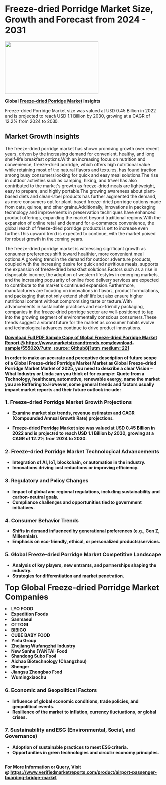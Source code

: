 <H1>Freeze-dried Porridge Market Size, Growth and Forecast from 2024 - 2031</H1><img class="aligncenter size-medium wp-image-584254" src="https://thirdeyenews.in/wp-content/uploads/2024/09/Global-Market-Research-300x168.jpeg" alt="" width="300" height="168" /><p><strong>Global&nbsp;<a href="https://www.marketsizeandtrends.com/download-sample/555020/?utm_source=Github8j?utm_medium=221">Freeze-dried Porridge Market</a> Insights</strong></p><p>Freeze-dried Porridge Market size was valued at USD 0.45 Billion in 2022 and is projected to reach USD 1.1 Billion by 2030, growing at a CAGR of 12.2% from 2024 to 2030.</p><p><h2>Market Growth Insights</h2> <p>The freeze-dried porridge market has shown promising growth over recent years, driven by the increasing demand for convenient, healthy, and long shelf-life breakfast options.With an increasing focus on nutrition and convenience, freeze-dried porridge, which offers high nutritional value while retaining most of the natural flavors and textures, has found traction among busy consumers looking for quick and easy meal solutions.The rise in outdoor activities such as camping, hiking, and travel has also contributed to the market's growth as freeze-dried meals are lightweight, easy to prepare, and highly portable.The growing awareness about plant-based diets and clean-label products has further augmented the demand, as more consumers opt for plant-based freeze-dried porridge options made from oats, quinoa, and other grains.Additionally, innovations in packaging technology and improvements in preservation techniques have enhanced product offerings, expanding the market beyond traditional regions.With the expansion of online retail and demand for e-commerce convenience, the global reach of freeze-dried porridge products is set to increase even further.This upward trend is expected to continue, with the market poised for robust growth in the coming years.</p> <p><strong><a href="#"></a></strong></p> <p>The freeze-dried porridge market is witnessing significant growth as consumer preferences shift toward healthier, more convenient meal options.A growing trend in the demand for outdoor adventure products, coupled with the increasing desire for quick and nutritious meals, supports the expansion of freeze-dried breakfast solutions.Factors such as a rise in disposable income, the adoption of western lifestyles in emerging markets, and the increasing popularity of online food delivery services are expected to contribute to the market's continued expansion.Furthermore, manufacturers are focusing on innovations in flavors, product formulations, and packaging that not only extend shelf life but also ensure higher nutritional content without compromising taste or texture.With advancements in sustainable practices and eco-friendly packaging, companies in the freeze-dried porridge sector are well-positioned to tap into the growing segment of environmentally conscious consumers.These trends suggest a vibrant future for the market as consumer habits evolve and technological advances continue to drive product innovations.</p> <p><strong><a href="#"></p><p><span class=""><strong>Download Full PDF Sample Copy of Global Freeze-dried Porridge Market Report</strong> @ <a href="https://www.marketsizeandtrends.com/download-sample/555020/?utm_source=Github8j?utm_medium=221" target="_blank">https://www.marketsizeandtrends.com/download-sample/555020/?utm_source=Github8j?utm_medium=221</a></span></p><p>In order to make an accurate and perceptive description of future scope of a Global&nbsp;Freeze-dried Porridge Market Market as Global&nbsp;Freeze-dried Porridge Market Market of 2025, you need to describe a clear Vision &ndash; What Industry or Linda can you think of for example: Quote from a Technology, healthcare, automotive, renewable energy, name the market you are Reffering to.However, some general trends and factors usually impact market reports and their future outlook include:</p><h3>1.&nbsp;<strong>Freeze-dried Porridge Market Growth Projections</strong></h3><ul><li>Examine market size trends, revenue estimates and CAGR (Compounded Annual Growth Rate) projections.</li><li><p>Freeze-dried Porridge Market size was valued at USD 0.45 Billion in 2022 and is projected to reach USD 1.1 Billion by 2030, growing at a CAGR of 12.2% from 2024 to 2030.</p></li></ul><h3>2.&nbsp;<strong>Freeze-dried Porridge Market Technological Advancements</strong></h3><ul><li>Integration of AI, IoT, blockchain, or automation in the industry.</li><li>Innovations driving cost reductions or improving efficiency.</li></ul><h3>3.&nbsp;<strong>Regulatory and Policy Changes</strong></h3><ul><li>Impact of global and regional regulations, including sustainability and carbon-neutral goals.</li><li>Compliance challenges and opportunities tied to government initiatives.</li></ul><h3>4.&nbsp;<strong>Consumer Behavior Trends</strong></h3><ul><li>Shifts in demand influenced by generational preferences (e.g., Gen Z, Millennials).</li><li>Emphasis on eco-friendly, ethical, or personalized products/services.</li></ul><h3>5.&nbsp;<strong>Global Freeze-dried Porridge Market Competitive Landscape</strong></h3><ul><li>Analysis of key players, new entrants, and partnerships shaping the industry.</li><li>Strategies for differentiation and market penetration.</li></ul><p data-pm-slice="1 1 []"><span style="color: inherit; font-family: inherit; font-size: 25px;">Top Global Freeze-dried Porridge Market Companies</span></p><div class="" data-test-id=""><p><li>LYO FOOD</li><li> Expedition Foods</li><li> Sanmaeul</li><li> OTTOGI</li><li> BIBIGO</li><li> CUBE BABY FOOD</li><li> Yinlu Group</li><li> Zhejiang Wufangzhai Industry</li><li> New Sanhe (YANTAI) Food</li><li> Shandong Subo Food</li><li> Aichao Biotechnology (Changzhou)</li><li> Shenger</li><li> Jiangsu Zhongbao Food</li><li> Wumingxiaochu</li></p></div><h3>6.&nbsp;<strong>Economic and Geopolitical Factors</strong></h3><ul><li>Influence of global economic conditions, trade policies, and geopolitical events.</li><li>Resilience of the market to inflation, currency fluctuations, or global crises.</li></ul><h3>7.&nbsp;<strong>Sustainability and ESG (Environmental, Social, and Governance)</strong></h3><ul><li>Adoption of sustainable practices to meet ESG criteria.</li><li>Opportunities in green technologies and circular economy principles.</li></ul><h2><strong style="font-size: 14px;">For More Information or Query, Visit @&nbsp;</strong><a style="background-color: #ffffff; font-size: 14px;" href="https://www.marketsizeandtrends.com/report/freeze-dried-porridge-market/" target="_blank">https://www.verifiedmarketreports.com/product/airport-passenger-boarding-bridge-market</a></h2>